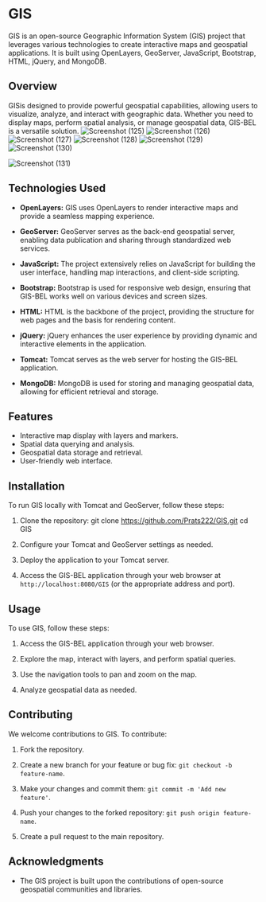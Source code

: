 # GIS


GIS is an open-source Geographic Information System (GIS) project that leverages various technologies to create interactive maps and geospatial applications. It is built using OpenLayers, GeoServer, JavaScript, Bootstrap, HTML, jQuery, and MongoDB.

## Overview

GISis designed to provide powerful geospatial capabilities, allowing users to visualize, analyze, and interact with geographic data. Whether you need to display maps, perform spatial analysis, or manage geospatial data, GIS-BEL is a versatile solution.
![Screenshot (125)](https://github.com/Prats222/GIS-BEL/assets/126672828/75bf4d65-d930-496d-8f64-6b375935d77d)
![Screenshot (126)](https://github.com/Prats222/GIS-BEL/assets/126672828/c562e5a6-f8a3-4028-8155-253e0d80d292)
![Screenshot (127)](https://github.com/Prats222/GIS-BEL/assets/126672828/7cacd7c2-dd25-451c-9e02-df5fc3373f26)
![Screenshot (128)](https://github.com/Prats222/GIS-BEL/assets/126672828/3d80e02a-b896-4b87-9680-3921c160d015)
![Screenshot (129)](https://github.com/Prats222/GIS-BEL/assets/126672828/0d338a93-2f21-47c4-adbf-f78cbc333a36)
![Screenshot (130)](https://github.com/Prats222/GIS-BEL/assets/126672828/4e8e1980-24bd-40e0-a586-24f5a1db03ec)

![Screenshot (131)](https://github.com/Prats222/GIS-BEL/assets/126672828/35e02a87-0a5f-43f7-a6a3-74115166140a)

## Technologies Used

- **OpenLayers:** GIS uses OpenLayers to render interactive maps and provide a seamless mapping experience.

- **GeoServer:** GeoServer serves as the back-end geospatial server, enabling data publication and sharing through standardized web services.

- **JavaScript:** The project extensively relies on JavaScript for building the user interface, handling map interactions, and client-side scripting.

- **Bootstrap:** Bootstrap is used for responsive web design, ensuring that GIS-BEL works well on various devices and screen sizes.

- **HTML:** HTML is the backbone of the project, providing the structure for web pages and the basis for rendering content.

- **jQuery:** jQuery enhances the user experience by providing dynamic and interactive elements in the application.

- **Tomcat:** Tomcat serves as the web server for hosting the GIS-BEL application.

- **MongoDB:** MongoDB is used for storing and managing geospatial data, allowing for efficient retrieval and storage.

## Features

- Interactive map display with layers and markers.
- Spatial data querying and analysis.
- Geospatial data storage and retrieval.
- User-friendly web interface.

## Installation

To run GIS locally with Tomcat and GeoServer, follow these steps:

1. Clone the repository:
git clone https://github.com/Prats222/GIS.git
cd GIS


2. Configure your Tomcat and GeoServer settings as needed.

3. Deploy the application to your Tomcat server.

4. Access the GIS-BEL application through your web browser at `http://localhost:8080/GIS` (or the appropriate address and port).

## Usage

To use GIS, follow these steps:

1. Access the GIS-BEL application through your web browser.

2. Explore the map, interact with layers, and perform spatial queries.

3. Use the navigation tools to pan and zoom on the map.

4. Analyze geospatial data as needed.

## Contributing

We welcome contributions to GIS. To contribute:

1. Fork the repository.

2. Create a new branch for your feature or bug fix: `git checkout -b feature-name`.

3. Make your changes and commit them: `git commit -m 'Add new feature'`.

4. Push your changes to the forked repository: `git push origin feature-name`.

5. Create a pull request to the main repository.

## Acknowledgments

- The GIS project is built upon the contributions of open-source geospatial communities and libraries.
